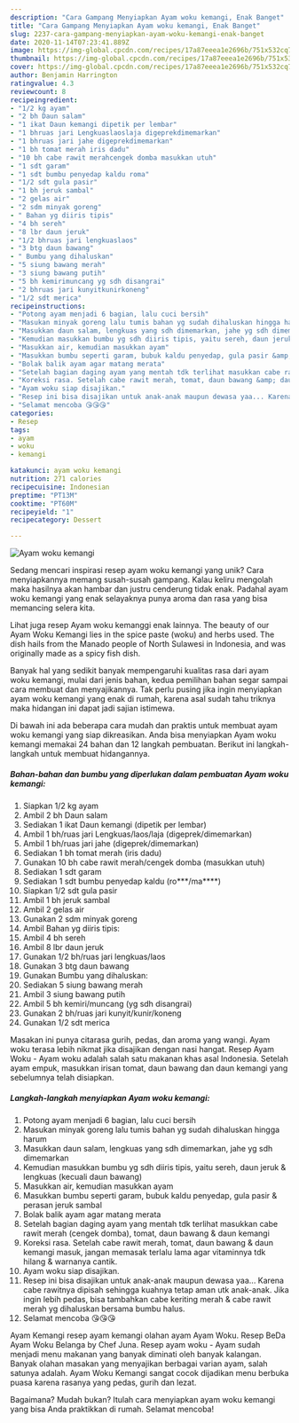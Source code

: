 ```yaml
---
description: "Cara Gampang Menyiapkan Ayam woku kemangi, Enak Banget"
title: "Cara Gampang Menyiapkan Ayam woku kemangi, Enak Banget"
slug: 2237-cara-gampang-menyiapkan-ayam-woku-kemangi-enak-banget
date: 2020-11-14T07:23:41.889Z
image: https://img-global.cpcdn.com/recipes/17a87eeea1e2696b/751x532cq70/ayam-woku-kemangi-foto-resep-utama.jpg
thumbnail: https://img-global.cpcdn.com/recipes/17a87eeea1e2696b/751x532cq70/ayam-woku-kemangi-foto-resep-utama.jpg
cover: https://img-global.cpcdn.com/recipes/17a87eeea1e2696b/751x532cq70/ayam-woku-kemangi-foto-resep-utama.jpg
author: Benjamin Harrington
ratingvalue: 4.3
reviewcount: 8
recipeingredient:
- "1/2 kg ayam"
- "2 bh Daun salam"
- "1 ikat Daun kemangi dipetik per lembar"
- "1 bhruas jari Lengkuaslaoslaja digeprekdimemarkan"
- "1 bhruas jari jahe digeprekdimemarkan"
- "1 bh tomat merah iris dadu"
- "10 bh cabe rawit merahcengek domba masukkan utuh"
- "1 sdt garam"
- "1 sdt bumbu penyedap kaldu roma"
- "1/2 sdt gula pasir"
- "1 bh jeruk sambal"
- "2 gelas air"
- "2 sdm minyak goreng"
- " Bahan yg diiris tipis"
- "4 bh sereh"
- "8 lbr daun jeruk"
- "1/2 bhruas jari lengkuaslaos"
- "3 btg daun bawang"
- " Bumbu yang dihaluskan"
- "5 siung bawang merah"
- "3 siung bawang putih"
- "5 bh kemirimuncang yg sdh disangrai"
- "2 bhruas jari kunyitkunirkoneng"
- "1/2 sdt merica"
recipeinstructions:
- "Potong ayam menjadi 6 bagian, lalu cuci bersih"
- "Masukan minyak goreng lalu tumis bahan yg sudah dihaluskan hingga harum"
- "Masukkan daun salam, lengkuas yang sdh dimemarkan, jahe yg sdh dimemarkan"
- "Kemudian masukkan bumbu yg sdh diiris tipis, yaitu sereh, daun jeruk &amp; lengkuas (kecuali daun bawang)"
- "Masukkan air, kemudian masukkan ayam"
- "Masukkan bumbu seperti garam, bubuk kaldu penyedap, gula pasir &amp; perasan jeruk sambal"
- "Bolak balik ayam agar matang merata"
- "Setelah bagian daging ayam yang mentah tdk terlihat masukkan cabe rawit merah (cengek domba), tomat, daun bawang &amp; daun kemangi"
- "Koreksi rasa. Setelah cabe rawit merah, tomat, daun bawang &amp; daun kemangi masuk, jangan memasak terlalu lama agar vitaminnya tdk hilang &amp; warnanya cantik."
- "Ayam woku siap disajikan."
- "Resep ini bisa disajikan untuk anak-anak maupun dewasa yaa... Karena cabe rawitnya dipisah sehingga kuahnya tetap aman utk anak-anak. Jika ingin lebih pedas, bisa tambahkan cabe keriting merah &amp; cabe rawit merah yg dihaluskan bersama bumbu halus."
- "Selamat mencoba 😘😘😘"
categories:
- Resep
tags:
- ayam
- woku
- kemangi

katakunci: ayam woku kemangi 
nutrition: 271 calories
recipecuisine: Indonesian
preptime: "PT13M"
cooktime: "PT60M"
recipeyield: "1"
recipecategory: Dessert

---
```



![Ayam woku kemangi](https://img-global.cpcdn.com/recipes/17a87eeea1e2696b/751x532cq70/ayam-woku-kemangi-foto-resep-utama.jpg)

Sedang mencari inspirasi resep ayam woku kemangi yang unik? Cara menyiapkannya memang susah-susah gampang. Kalau keliru mengolah maka hasilnya akan hambar dan justru cenderung tidak enak. Padahal ayam woku kemangi yang enak selayaknya punya aroma dan rasa yang bisa memancing selera kita.

Lihat juga resep Ayam woku kemanggi enak lainnya. The beauty of our Ayam Woku Kemangi lies in the spice paste (woku) and herbs used. The dish hails from the Manado people of North Sulawesi in Indonesia, and was originally made as a spicy fish dish.

Banyak hal yang sedikit banyak mempengaruhi kualitas rasa dari ayam woku kemangi, mulai dari jenis bahan, kedua pemilihan bahan segar sampai cara membuat dan menyajikannya. Tak perlu pusing jika ingin menyiapkan ayam woku kemangi yang enak di rumah, karena asal sudah tahu triknya maka hidangan ini dapat jadi sajian istimewa.


Di bawah ini ada beberapa cara mudah dan praktis untuk membuat ayam woku kemangi yang siap dikreasikan. Anda bisa menyiapkan Ayam woku kemangi memakai 24 bahan dan 12 langkah pembuatan. Berikut ini langkah-langkah untuk membuat hidangannya.

<!--inarticleads1-->

##### Bahan-bahan dan bumbu yang diperlukan dalam pembuatan Ayam woku kemangi:

1. Siapkan 1/2 kg ayam
1. Ambil 2 bh Daun salam
1. Sediakan 1 ikat Daun kemangi (dipetik per lembar)
1. Ambil 1 bh/ruas jari Lengkuas/laos/laja (digeprek/dimemarkan)
1. Ambil 1 bh/ruas jari jahe (digeprek/dimemarkan)
1. Sediakan 1 bh tomat merah (iris dadu)
1. Gunakan 10 bh cabe rawit merah/cengek domba (masukkan utuh)
1. Sediakan 1 sdt garam
1. Sediakan 1 sdt bumbu penyedap kaldu (ro***/ma****)
1. Siapkan 1/2 sdt gula pasir
1. Ambil 1 bh jeruk sambal
1. Ambil 2 gelas air
1. Gunakan 2 sdm minyak goreng
1. Ambil  Bahan yg diiris tipis:
1. Ambil 4 bh sereh
1. Ambil 8 lbr daun jeruk
1. Gunakan 1/2 bh/ruas jari lengkuas/laos
1. Gunakan 3 btg daun bawang
1. Gunakan  Bumbu yang dihaluskan:
1. Sediakan 5 siung bawang merah
1. Ambil 3 siung bawang putih
1. Ambil 5 bh kemiri/muncang (yg sdh disangrai)
1. Gunakan 2 bh/ruas jari kunyit/kunir/koneng
1. Gunakan 1/2 sdt merica


Masakan ini punya citarasa gurih, pedas, dan aroma yang wangi. Ayam woku terasa lebih nikmat jika disajikan dengan nasi hangat. Resep Ayam Woku - Ayam woku adalah salah satu makanan khas asal Indonesia. Setelah ayam empuk, masukkan irisan tomat, daun bawang dan daun kemangi yang sebelumnya telah disiapkan. 

<!--inarticleads2-->

##### Langkah-langkah menyiapkan Ayam woku kemangi:

1. Potong ayam menjadi 6 bagian, lalu cuci bersih
1. Masukan minyak goreng lalu tumis bahan yg sudah dihaluskan hingga harum
1. Masukkan daun salam, lengkuas yang sdh dimemarkan, jahe yg sdh dimemarkan
1. Kemudian masukkan bumbu yg sdh diiris tipis, yaitu sereh, daun jeruk &amp; lengkuas (kecuali daun bawang)
1. Masukkan air, kemudian masukkan ayam
1. Masukkan bumbu seperti garam, bubuk kaldu penyedap, gula pasir &amp; perasan jeruk sambal
1. Bolak balik ayam agar matang merata
1. Setelah bagian daging ayam yang mentah tdk terlihat masukkan cabe rawit merah (cengek domba), tomat, daun bawang &amp; daun kemangi
1. Koreksi rasa. Setelah cabe rawit merah, tomat, daun bawang &amp; daun kemangi masuk, jangan memasak terlalu lama agar vitaminnya tdk hilang &amp; warnanya cantik.
1. Ayam woku siap disajikan.
1. Resep ini bisa disajikan untuk anak-anak maupun dewasa yaa... Karena cabe rawitnya dipisah sehingga kuahnya tetap aman utk anak-anak. Jika ingin lebih pedas, bisa tambahkan cabe keriting merah &amp; cabe rawit merah yg dihaluskan bersama bumbu halus.
1. Selamat mencoba 😘😘😘


Ayam Kemangi resep ayam kemangi olahan ayam Ayam Woku. Resep BeDa Ayam Woku Belanga by Chef Juna. Resep ayam woku - Ayam sudah menjadi menu makanan yang banyak diminati oleh banyak kalangan. Banyak olahan masakan yang menyajikan berbagai varian ayam, salah satunya adalah. Ayam Woku Kemangi sangat cocok dijadikan menu berbuka puasa karena rasanya yang pedas, gurih dan lezat. 

Bagaimana? Mudah bukan? Itulah cara menyiapkan ayam woku kemangi yang bisa Anda praktikkan di rumah. Selamat mencoba!

